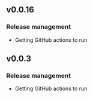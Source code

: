 ## v0.0.16

### Release management

* Getting GitHub actions to run

## v0.0.3

### Release management

* Getting GitHub actions to run